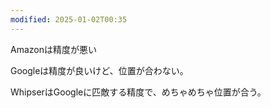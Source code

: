 ```yaml
---
modified: 2025-01-02T00:35
---
```

  

Amazonは精度が悪い

Googleは精度が良いけど、位置が合わない。

WhipserはGoogleに匹敵する精度で、めちゃめちゃ位置が合う。